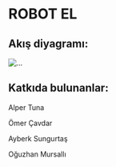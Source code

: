 
# ROBOT EL
## Akış diyagramı:
![...](https://github.com/OguzhanMursalli/robot_hand/blob/main/rob_h.png)


## Katkıda bulunanlar:

Alper Tuna

Ömer Çavdar

Ayberk Sungurtaş

Oğuzhan Mursallı




